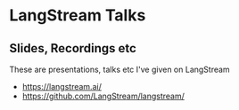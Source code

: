 # LangStream Talks
## Slides, Recordings etc

These are presentations, talks etc I've given on LangStream

 * https://langstream.ai/
 * https://github.com/LangStream/langstream/
